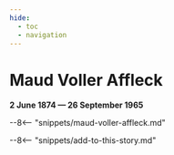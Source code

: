 ```yaml
---
hide:
  - toc
  - navigation 
---
```


# Maud Voller Affleck

**2 June 1874 — 26 September 1965**

--8<-- "snippets/maud-voller-affleck.md"

--8<-- "snippets/add-to-this-story.md"